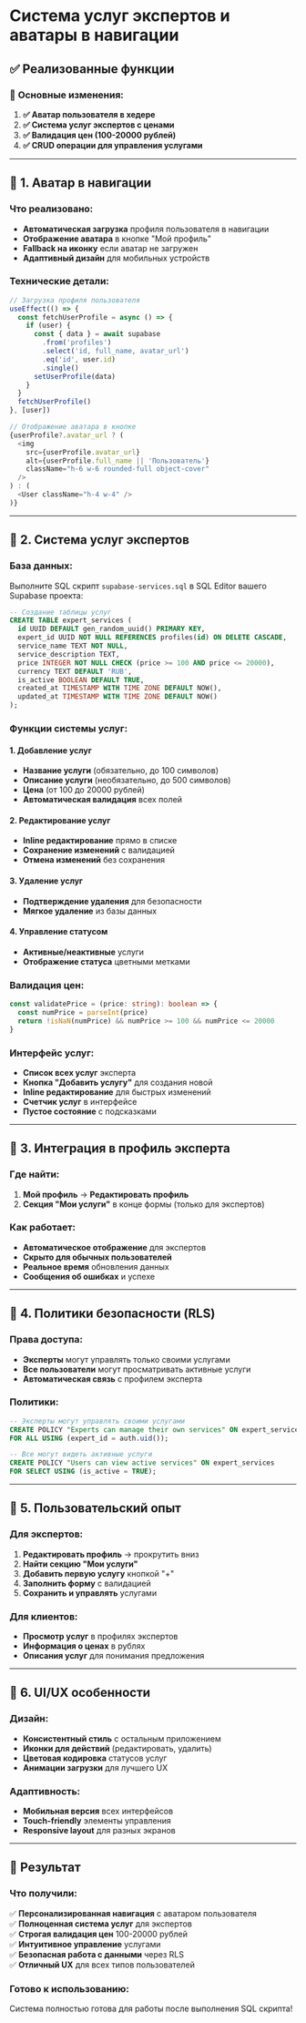 # Система услуг экспертов и аватары в навигации

## ✅ Реализованные функции

### 🎯 **Основные изменения:**

1. **✅ Аватар пользователя в хедере**
2. **✅ Система услуг экспертов с ценами**
3. **✅ Валидация цен (100-20000 рублей)**
4. **✅ CRUD операции для управления услугами**

---

## 🔧 **1. Аватар в навигации**

### **Что реализовано:**
- **Автоматическая загрузка** профиля пользователя в навигации
- **Отображение аватара** в кнопке "Мой профиль" 
- **Fallback на иконку** если аватар не загружен
- **Адаптивный дизайн** для мобильных устройств

### **Технические детали:**
```typescript
// Загрузка профиля пользователя
useEffect(() => {
  const fetchUserProfile = async () => {
    if (user) {
      const { data } = await supabase
        .from('profiles')
        .select('id, full_name, avatar_url')
        .eq('id', user.id)
        .single()
      setUserProfile(data)
    }
  }
  fetchUserProfile()
}, [user])

// Отображение аватара в кнопке
{userProfile?.avatar_url ? (
  <img
    src={userProfile.avatar_url}
    alt={userProfile.full_name || 'Пользователь'}
    className="h-6 w-6 rounded-full object-cover"
  />
) : (
  <User className="h-4 w-4" />
)}
```

---

## 🔧 **2. Система услуг экспертов**

### **База данных:**
Выполните SQL скрипт `supabase-services.sql` в SQL Editor вашего Supabase проекта:

```sql
-- Создание таблицы услуг
CREATE TABLE expert_services (
  id UUID DEFAULT gen_random_uuid() PRIMARY KEY,
  expert_id UUID NOT NULL REFERENCES profiles(id) ON DELETE CASCADE,
  service_name TEXT NOT NULL,
  service_description TEXT,
  price INTEGER NOT NULL CHECK (price >= 100 AND price <= 20000),
  currency TEXT DEFAULT 'RUB',
  is_active BOOLEAN DEFAULT TRUE,
  created_at TIMESTAMP WITH TIME ZONE DEFAULT NOW(),
  updated_at TIMESTAMP WITH TIME ZONE DEFAULT NOW()
);
```

### **Функции системы услуг:**

#### **1. Добавление услуг**
- **Название услуги** (обязательно, до 100 символов)
- **Описание услуги** (необязательно, до 500 символов)
- **Цена** (от 100 до 20000 рублей)
- **Автоматическая валидация** всех полей

#### **2. Редактирование услуг**
- **Inline редактирование** прямо в списке
- **Сохранение изменений** с валидацией
- **Отмена изменений** без сохранения

#### **3. Удаление услуг**
- **Подтверждение удаления** для безопасности
- **Мягкое удаление** из базы данных

#### **4. Управление статусом**
- **Активные/неактивные** услуги
- **Отображение статуса** цветными метками

### **Валидация цен:**
```typescript
const validatePrice = (price: string): boolean => {
  const numPrice = parseInt(price)
  return !isNaN(numPrice) && numPrice >= 100 && numPrice <= 20000
}
```

### **Интерфейс услуг:**
- **Список всех услуг** эксперта
- **Кнопка "Добавить услугу"** для создания новой
- **Inline редактирование** для быстрых изменений
- **Счетчик услуг** в интерфейсе
- **Пустое состояние** с подсказками

---

## 🔧 **3. Интеграция в профиль эксперта**

### **Где найти:**
1. **Мой профиль** → **Редактировать профиль**
2. **Секция "Мои услуги"** в конце формы (только для экспертов)

### **Как работает:**
- **Автоматическое отображение** для экспертов
- **Скрыто для обычных пользователей**
- **Реальное время** обновления данных
- **Сообщения об ошибках** и успехе

---

## 🔧 **4. Политики безопасности (RLS)**

### **Права доступа:**
- **Эксперты** могут управлять только своими услугами
- **Все пользователи** могут просматривать активные услуги
- **Автоматическая связь** с профилем эксперта

### **Политики:**
```sql
-- Эксперты могут управлять своими услугами
CREATE POLICY "Experts can manage their own services" ON expert_services
FOR ALL USING (expert_id = auth.uid());

-- Все могут видеть активные услуги
CREATE POLICY "Users can view active services" ON expert_services
FOR SELECT USING (is_active = TRUE);
```

---

## 📱 **5. Пользовательский опыт**

### **Для экспертов:**
1. **Редактировать профиль** → прокрутить вниз
2. **Найти секцию "Мои услуги"**
3. **Добавить первую услугу** кнопкой "+"
4. **Заполнить форму** с валидацией
5. **Сохранить и управлять** услугами

### **Для клиентов:**
- **Просмотр услуг** в профилях экспертов
- **Информация о ценах** в рублях
- **Описания услуг** для понимания предложения

---

## 🎨 **6. UI/UX особенности**

### **Дизайн:**
- **Консистентный стиль** с остальным приложением
- **Иконки для действий** (редактировать, удалить)
- **Цветовая кодировка** статусов услуг
- **Анимации загрузки** для лучшего UX

### **Адаптивность:**
- **Мобильная версия** всех интерфейсов
- **Touch-friendly** элементы управления
- **Responsive layout** для разных экранов

---

## 🚀 **Результат**

### **Что получили:**
✅ **Персонализированная навигация** с аватаром пользователя  
✅ **Полноценная система услуг** для экспертов  
✅ **Строгая валидация цен** 100-20000 рублей  
✅ **Интуитивное управление** услугами  
✅ **Безопасная работа с данными** через RLS  
✅ **Отличный UX** для всех типов пользователей  

### **Готово к использованию:**
Система полностью готова для работы после выполнения SQL скрипта!
